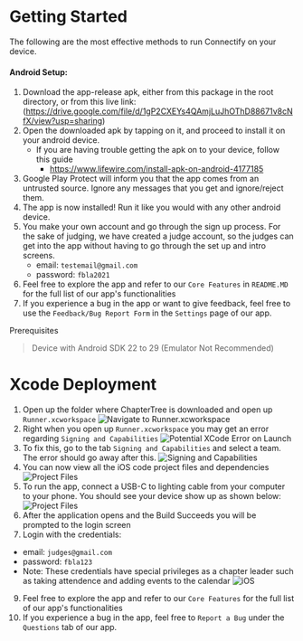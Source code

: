 # Getting Started
The following are the most effective methods to run Connectify on your device.


#### Android Setup:
1. Download the app-release apk, either from this package in the root directory, or from this live link: (https://drive.google.com/file/d/1gP2CXEYs4QAmjLuJhOThD88671v8cNfX/view?usp=sharing)
2. Open the downloaded apk by tapping on it, and proceed to install it on your android device.
   - If you are having trouble getting the apk on to your device, follow this guide 
        - https://www.lifewire.com/install-apk-on-android-4177185
3. Google Play Protect will inform you that the app comes from an untrusted source. Ignore any messages that you get and ignore/reject them.
4. The app is now installed! Run it like you would with any other android device.
5. You make your own account and go through the sign up process. For the sake of judging, we have created a judge account, so the judges can get into the app without having to go through the set up and intro screens.
   * email: `testemail@gmail.com`
   * password: `fbla2021`
6. Feel free to explore the app and refer to our `Core Features` in `README.MD` for the full list of our app's functionalities
7. If you experience a bug in the app or want to give feedback, feel free to use the `Feedback/Bug Report Form`  in the `Settings` page of our app.


Prerequisites
> Device with Android SDK 22 to 29 (Emulator Not Recommended)

# Xcode Deployment
1. Open up the folder where ChapterTree is downloaded and open up `Runner.xcworkspace`
   ![Navigate to `Runner.xcworkspace`](./assets/instructionImages/folder.png)
2. Right when you open up `Runner.xcworkspace` you may get an error regarding `Signing and Capabilities`
   ![Potential XCode Error on Launch](./assets/instructionImages/signing_error.png)
3. To fix this, go to the tab `Signing and Capabilities` and select a team. The error should go away after this.
   ![Signing and Capabilities](./assets/instructionImages/selectteam.png)
4. You can now view all the iOS code project files and dependencies
   ![Project Files](./assets/instructionImages/project_files.png)
5. To run the app, connect a USB-C to lighting cable from your computer to your phone. You should see your device show up as shown below:
   ![Project Files](./assets/instructionImages/runproject.png)
6. After the application opens and the Build Succeeds you will be prompted to the login screen
7. Login with the credentials:
* email: `judges@gmail.com`
* password: `fbla123`
* Note: These credentials have special privileges as a chapter leader such as taking attendence and adding events to the calendar
  ![iOS](./assets/mockups/ios_login.png)
9. Feel free to explore the app and refer to our `Core Features` for the full list of our app's functionalities
10. If you experience a bug in the app, feel free to `Report a Bug` under the `Questions` tab of our app.



